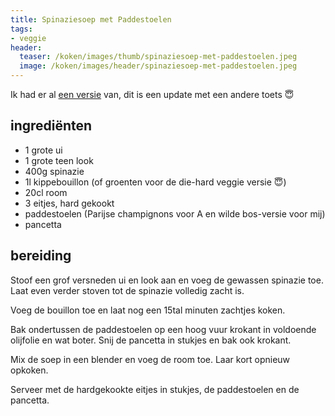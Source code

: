 ```yaml
---
title: Spinaziesoep met Paddestoelen
tags:
- veggie
header:
  teaser: /koken/images/thumb/spinaziesoep-met-paddestoelen.jpeg
  image: /koken/images/header/spinaziesoep-met-paddestoelen.jpeg
---
```


Ik had er al [een versie](Spinaziesoep_met_zalm) van, dit is een update met een andere toets 😇

## ingrediënten

* 1 grote ui
* 1 grote teen look
* 400g spinazie
* 1l kippebouillon (of groenten voor de die-hard veggie versie 😇)
* 20cl room
* 3 eitjes, hard gekookt
* paddestoelen (Parijse champignons voor A en wilde bos-versie voor mij)
* pancetta

##  bereiding 

Stoof een grof versneden ui en look aan en voeg de gewassen spinazie toe. Laat even verder stoven tot de spinazie volledig zacht is.

Voeg de bouillon toe en laat nog een 15tal minuten zachtjes koken.

Bak ondertussen de paddestoelen op een hoog vuur krokant in voldoende olijfolie en wat boter. Snij de pancetta in stukjes en bak ook krokant.

Mix de soep in een blender en voeg de room toe. Laar kort opnieuw opkoken.

Serveer met de hardgekookte eitjes in stukjes, de paddestoelen en de pancetta.
